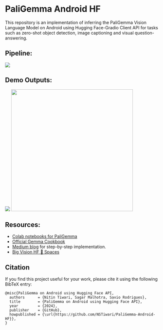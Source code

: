 # PaliGemma Android HF
This repository is an implementation of inferring the PaliGemma Vision Language Model on Android using Hugging Face-Gradio Client API for tasks such as zero-shot object detection, image captioning and visual question-answering.


## Pipeline:
<img src="https://github.com/NSTiwari/PaliGemma-Android-HF/blob/main/assets/paligemma_android_hf_pipeline.png"/>


## Demo Outputs:
<img src="https://github.com/NSTiwari/PaliGemma-Android-HF/blob/main/assets/paligemma-android-hf1.gif"/>



<img src="https://github.com/NSTiwari/PaliGemma-Android-HF/blob/main/assets/paligemma-android-segmentation.gif" width="400"/>

## Resources:
- [Colab notebooks for PaliGemma](https://github.com/NSTiwari/PaliGemma)
- [Official Gemma Cookbook](https://github.com/google-gemini/gemma-cookbook)
- [Medium blog](https://tiwarinitin1999.medium.com/paligemma-on-android-using-hugging-face-api-7716ec262837) for step-by-step implementation.
- [Big Vision HF 🤗 Spaces](https://huggingface.co/spaces/big-vision/paligemma)

## Citation
If you find this project useful for your work, please cite it using the following BibTeX entry:

```
@misc{PaliGemma on Android using Hugging Face API,
  authors      = {Nitin Tiwari, Sagar Malhotra, Savio Rodrigues},
  title        = {PaliGemma on Android using Hugging Face API},
  year         = {2024},
  publisher    = {GitHub},
  howpublished = {\url{https://github.com/NSTiwari/PaliGemma-Android-HF}},
}
```

